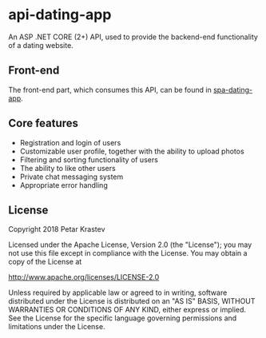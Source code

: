 # api-dating-app

An ASP .NET CORE (2+) API, used to provide the backend-end functionality of a dating website.

## Front-end
The front-end part, which consumes this API, can be found in [spa-dating-app](https://github.com/pkrastev25/api-dating-app).

## Core features

* Registration and login of users
* Customizable user profile, together with the ability to upload photos
* Filtering and sorting functionality of users
* The ability to like other users
* Private chat messaging system
* Appropriate error handling

## License

   Copyright 2018 Petar Krastev

   Licensed under the Apache License, Version 2.0 (the "License");
   you may not use this file except in compliance with the License.
   You may obtain a copy of the License at

   http://www.apache.org/licenses/LICENSE-2.0

   Unless required by applicable law or agreed to in writing, software
   distributed under the License is distributed on an "AS IS" BASIS,
   WITHOUT WARRANTIES OR CONDITIONS OF ANY KIND, either express or implied.
   See the License for the specific language governing permissions and
   limitations under the License.
